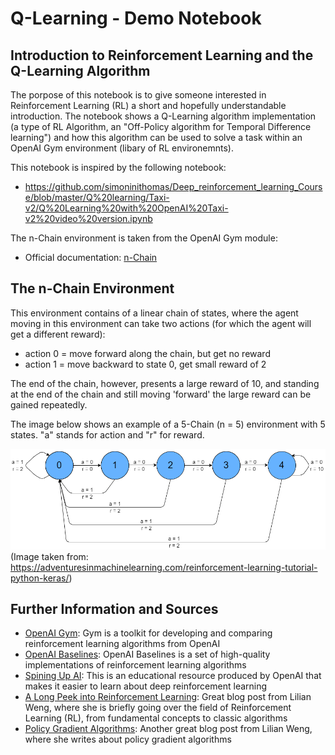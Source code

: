 # Q-Learning - Demo Notebook
## Introduction to Reinforcement Learning and the Q-Learning Algorithm

The porpose of this  notebook is to give someone interested in Reinforcement Learning (RL) a short and hopefully understandable introduction. The notebook shows a Q-Learning algorithm implementation (a type of RL Algorithm, an "Off-Policy algorithm for Temporal Difference learning") and how this algorithm can be used to solve a task within an OpenAI Gym environment (libary of RL environemnts).


This notebook is inspired by the following notebook:
- https://github.com/simoninithomas/Deep_reinforcement_learning_Course/blob/master/Q%20learning/Taxi-v2/Q%20Learning%20with%20OpenAI%20Taxi-v2%20video%20version.ipynb

The n-Chain environment is taken from the OpenAI Gym module:
- Official documentation: [n-Chain](https://gym.openai.com/envs/NChain-v0/)

## The n-Chain Environment

This environment contains of a linear chain of states, where the agent moving in this environment can take two actions (for which the agent will get a different reward):
- action 0 = move forward along the chain, but get no reward
- action 1 = move backward to state 0, get small reward of 2

The end of the chain, however, presents a large reward of 10, and standing at the end of the chain and still moving 'forward' the large reward can be gained repeatedly.

The image below shows an example of a 5-Chain (n = 5) environment with 5 states. "a" stands for action and "r" for reward.

![NChain](/NChain-illustration.png)
(Image taken from: https://adventuresinmachinelearning.com/reinforcement-learning-tutorial-python-keras/)

## Further Information and Sources
- [OpenAI Gym](https://gym.openai.com/): Gym is a toolkit for developing and comparing reinforcement learning algorithms from OpenAI
- [OpenAI Baselines](https://github.com/openai/baselines): OpenAI Baselines is a set of high-quality implementations of reinforcement learning algorithms
- [Spining Up AI](https://spinningup.openai.com): This is an educational resource produced by OpenAI that makes it easier to learn about deep reinforcement learning
- [A Long Peek into Reinforcement Learning](https://lilianweng.github.io/lil-log/2018/02/19/a-long-peek-into-reinforcement-learning.html): Great blog post from Lilian Weng, where she is briefly going over the field of Reinforcement Learning (RL), from fundamental concepts to classic algorithms
- [Policy Gradient Algorithms](https://lilianweng.github.io/lil-log/2018/04/08/policy-gradient-algorithms.html): Another great blog post from Lilian Weng, where she writes about policy gradient algorithms
